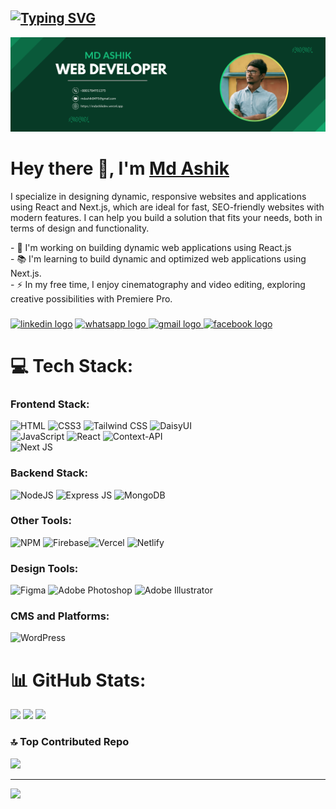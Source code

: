 <a href="https://git.io/typing-svg"><img src="https://readme-typing-svg.demolab.com?font=Fira+Code&size=30&pause=1000&color=12F782&center=true&vCenter=true&width=435&lines=Web+Developer;Front-End+Developer;Juinor+MERN+Developer" alt="Typing SVG" /></a>
--------------------------
![](https://raw.githubusercontent.com/mdashik-dev/mdashik-dev/refs/heads/main/Banner.png)

# Hey there 👋, I'm [Md Ashik](https://github.com/mdashik-dev)
I specialize in designing dynamic, responsive websites and applications using React and Next.js, which are ideal for fast, SEO-friendly websites with modern features. I can help you build a solution that fits your needs, both in terms of design and functionality.  
  
\- 🔭 I'm working on building dynamic web applications using React.js  
\- 📚 I'm learning to build dynamic and optimized web applications using Next.js.  
\- ⚡ In my free time, I enjoy cinematography and video editing, exploring creative possibilities with Premiere Pro.

###

 [![linkedin logo](https://img.shields.io/static/v1?message=LinkedIn&logo=linkedin&label=&color=0077B5&logoColor=white&labelColor=&style=for-the-badge)](https://www.linkedin.com/in/md-ashik-011208202) [![whatsapp logo](https://img.shields.io/static/v1?message=Whatsapp&logo=whatsapp&label=&color=25D366&logoColor=white&labelColor=&style=for-the-badge) ](https://wa.me/+8801784951375?text=Assalamu%20Alaikum.I%20would%20like%20to%20discuss%20a%20project%20proposal.) [![gmail logo](https://img.shields.io/static/v1?message=Gmail&logo=gmail&label=&color=D14836&logoColor=white&labelColor=&style=for-the-badge) ](mailto:mdashik8495@gmail.com?subject=Request%20for%20Project%20Development%20Discussion) [![facebook logo](https://img.shields.io/static/v1?message=Facebook&logo=facebook&label=&color=1877F2&logoColor=white&labelColor=&style=for-the-badge)](https://www.facebook.com/md.ashik.dev)

# 💻 Tech Stack:
### **Frontend Stack:**  
![HTML](https://img.shields.io/badge/HTML5-%23E34F26.svg?style=for-the-badge&logo=html5&logoColor=white) ![CSS3](https://img.shields.io/badge/css3-%231572B6.svg?style=for-the-badge&logo=css3&logoColor=white) ![Tailwind CSS](https://img.shields.io/badge/tailwind%20css-%2338B2AC.svg?style=for-the-badge&logo=tailwind-css&logoColor=white) ![DaisyUI](https://img.shields.io/badge/daisyui-5A0EF8?style=for-the-badge&logo=daisyui&logoColor=white)  
![JavaScript](https://img.shields.io/badge/javascript-%23323330.svg?style=for-the-badge&logo=javascript&logoColor=%23F7DF1E) ![React](https://img.shields.io/badge/react-%2320232a.svg?style=for-the-badge&logo=react&logoColor=%2361DAFB) ![Context-API](https://img.shields.io/badge/Context--Api-000000?style=for-the-badge&logo=react)  
![Next JS](https://img.shields.io/badge/Next-black?style=for-the-badge&logo=next.js&logoColor=white)  

### **Backend Stack:**  
![NodeJS](https://img.shields.io/badge/node.js-6DA55F?style=for-the-badge&logo=node.js&logoColor=white) ![Express JS](https://img.shields.io/badge/express.js-%23404d59.svg?style=for-the-badge&logo=express&logoColor=white) ![MongoDB](https://img.shields.io/badge/MongoDB-%234ea94b.svg?style=for-the-badge&logo=mongodb&logoColor=white)  

### **Other Tools:**  
![NPM](https://img.shields.io/badge/NPM-%23CB3837.svg?style=for-the-badge&logo=npm&logoColor=white) ![Firebase](https://img.shields.io/badge/firebase-a08021?style=for-the-badge&logo=firebase&logoColor=ffcd34)![Vercel](https://img.shields.io/badge/vercel-%23000000.svg?style=for-the-badge&logo=vercel&logoColor=white) ![Netlify](https://img.shields.io/badge/netlify-%23000000.svg?style=for-the-badge&logo=netlify&logoColor=#00C7B7)  

### **Design Tools:**  
![Figma](https://img.shields.io/badge/figma-%23000000.svg?style=for-the-badge&logo=figma&logoColor=white) ![Adobe Photoshop](https://img.shields.io/badge/adobe%20photoshop-%2331A8FF.svg?style=for-the-badge&logo=adobe%20photoshop&logoColor=white) ![Adobe Illustrator](https://img.shields.io/badge/adobe%20illustrator-%23FF9A00.svg?style=for-the-badge&logo=adobe%20illustrator&logoColor=white)  

### **CMS and Platforms:**  
![WordPress](https://img.shields.io/badge/WordPress-%23117AC9.svg?style=for-the-badge&logo=WordPress&logoColor=white)


###
# 📊 GitHub Stats:
![](https://github-readme-stats.vercel.app/api?username=mdashik-dev&theme=dark&hide_border=true&include_all_commits=false&count_private=true)
![](https://github-readme-streak-stats.herokuapp.com/?user=mdashik-dev&theme=dark&hide_border=true)
![](https://github-readme-stats.vercel.app/api/top-langs/?username=mdashik-dev&theme=dark&hide_border=true&include_all_commits=false&count_private=true&layout=compact)

### 🔝 Top Contributed Repo
![](https://github-contributor-stats.vercel.app/api?username=mdashik-dev&limit=5&theme=dark&combine_all_yearly_contributions=true)

---
[![](https://visitcount.itsvg.in/api?id=mdashik-dev&icon=2&color=3)](https://visitcount.itsvg.in)
